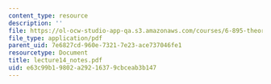 ```yaml
---
content_type: resource
description: ''
file: https://ol-ocw-studio-app-qa.s3.amazonaws.com/courses/6-895-theory-of-parallel-systems-sma-5509-fall-2003/e63c99b19802a29216379cbceab3b147_lecture14_notes.pdf
file_type: application/pdf
parent_uid: 7e6827cd-960e-7321-7e23-ace737046fe1
resourcetype: Document
title: lecture14_notes.pdf
uid: e63c99b1-9802-a292-1637-9cbceab3b147
---
```

